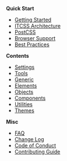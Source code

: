 **Quick Start**

* [Getting Started](Home#getting-started)
* [ITCSS Architecture](Home#inverted-triangle-itcss-architecture)
* [PostCSS](Home#postcss)
* [Browser Support](Home#browser-support)
* [Best Practices](Home#best-practices)

**Contents**

* [Settings](Settings)
* [Tools](Tools)
* [Generic](Generic)
* [Elements](Elements)
* [Objects](Objects)
* [Components](Components)
* [Utilities](Utilities)
* [Themes](Themes)

**Misc**

* [FAQ](FAQ)
* [Change Log](CHANGELOG)
* [Code of Conduct](CODE_OF_CONDUCT)
* [Contributing Guide](CONTRIBUTING)
